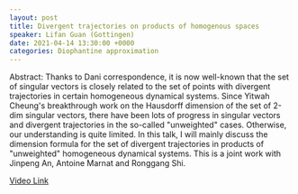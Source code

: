 ```yaml
---
layout: post
title: Divergent trajectories on products of homogenous spaces
speaker: Lifan Guan (Gottingen)
date: 2021-04-14 13:30:00 +0000
categories: Diophantine approximation
---
```


Abstract: Thanks to Dani correspondence, it is now well-known that the set of singular vectors is closely related to the set of points with divergent trajectories in certain homogeneous dynamical systems. Since Yitwah Cheung's breakthrough work on the Hausdorff dimension of the set of 2-dim singular vectors, there have been lots of progress in singular vectors and divergent trajectories in the so-called "unweighted" cases. Otherwise, our understanding is quite limited. In this talk, I will mainly discuss the dimension formula for the set of divergent trajectories in products of "unweighted" homogeneous dynamical systems. This is a joint work with Jinpeng An, Antoine Marnat and Ronggang Shi.

[Video Link](https://drive.google.com/file/d/1C4BIpgWdePZFVE0MnsL-iomZZIdzJ_Z4/edit)